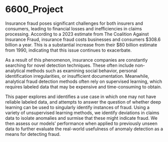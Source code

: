 # 6600_Project


Insurance fraud poses significant challenges for both insurers and consumers, leading to financial losses and inefficiencies in claims processing. According to a 2023 estimate from The Coalition Against Insurance Fraud, insurance fraud costs businesses and consumers $308.6 billion a year. This is a substantial increase from their $80 billion estimate from 1990, indicating that this issue continues to exacerbate.

As a result of this phenomenon, insurance companies are constantly searching for novel detection techniques. These often include non-analytical methods such as examining social behavior, personal identification irregularities, or insufficient documentation. Meanwhile, analytical fraud detection methods often rely on supervised learning, which requires labeled data that may be expensive and time-consuming to obtain. 

This paper explores and identifies a use case in which one may not have reliable labeled data, and attempts to answer the question of whether deep learning can be used to singularly identify instances of fraud. Using a variety of unsupervised learning methods, we identify deviations in claims data to isolate anomalies and surmise that these might indicate fraud. We then assess our models’ performance when applied to previously unseen data to further evaluate the real-world usefulness of anomaly detection as a means for detecting fraud.